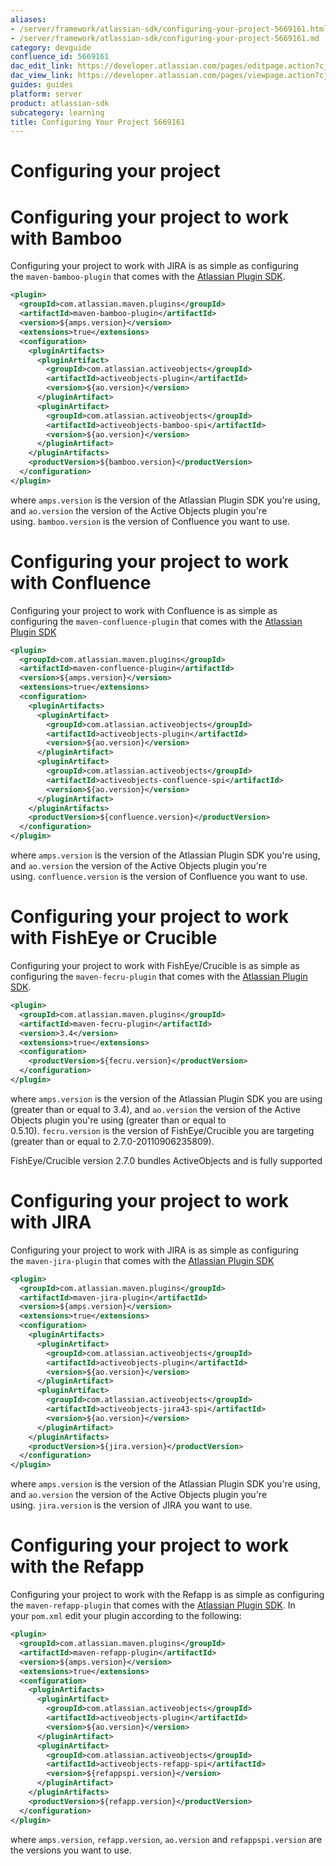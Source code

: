 ```yaml
---
aliases:
- /server/framework/atlassian-sdk/configuring-your-project-5669161.html
- /server/framework/atlassian-sdk/configuring-your-project-5669161.md
category: devguide
confluence_id: 5669161
dac_edit_link: https://developer.atlassian.com/pages/editpage.action?cjm=wozere&pageId=5669161
dac_view_link: https://developer.atlassian.com/pages/viewpage.action?cjm=wozere&pageId=5669161
guides: guides
platform: server
product: atlassian-sdk
subcategory: learning
title: Configuring Your Project 5669161
---
```

# Configuring your project

# Configuring your project to work with Bamboo

Configuring your project to work with JIRA is as simple as configuring the `maven-bamboo-plugin` that comes with the [Atlassian Plugin SDK](/server/framework/atlassian-sdk/set-up-the-atlassian-plugin-sdk-and-build-a-project).

``` xml
<plugin>
  <groupId>com.atlassian.maven.plugins</groupId>
  <artifactId>maven-bamboo-plugin</artifactId>
  <version>${amps.version}</version>
  <extensions>true</extensions>
  <configuration>
    <pluginArtifacts>
      <pluginArtifact>
        <groupId>com.atlassian.activeobjects</groupId>
        <artifactId>activeobjects-plugin</artifactId>
        <version>${ao.version}</version>
      </pluginArtifact>
      <pluginArtifact>
        <groupId>com.atlassian.activeobjects</groupId>
        <artifactId>activeobjects-bamboo-spi</artifactId>
        <version>${ao.version}</version>
      </pluginArtifact>
    </pluginArtifacts>
    <productVersion>${bamboo.version}</productVersion>
  </configuration>
</plugin>
```

where `amps.version` is the version of the Atlassian Plugin SDK you're using, and `ao.version` the version of the Active Objects plugin you're using. `bamboo.version` is the version of Confluence you want to use.

# Configuring your project to work with Confluence

Configuring your project to work with Confluence is as simple as configuring the `maven-confluence-plugin` that comes with the [Atlassian Plugin SDK](/server/framework/atlassian-sdk/set-up-the-atlassian-plugin-sdk-and-build-a-project)

``` xml
<plugin>
  <groupId>com.atlassian.maven.plugins</groupId>
  <artifactId>maven-confluence-plugin</artifactId>
  <version>${amps.version}</version>
  <extensions>true</extensions>
  <configuration>
    <pluginArtifacts>
      <pluginArtifact>
        <groupId>com.atlassian.activeobjects</groupId>
        <artifactId>activeobjects-plugin</artifactId>
        <version>${ao.version}</version>
      </pluginArtifact>
      <pluginArtifact>
        <groupId>com.atlassian.activeobjects</groupId>
        <artifactId>activeobjects-confluence-spi</artifactId>
        <version>${ao.version}</version>
      </pluginArtifact>
    </pluginArtifacts>
    <productVersion>${confluence.version}</productVersion>
  </configuration>
</plugin>
```

where `amps.version` is the version of the Atlassian Plugin SDK you're using, and `ao.version` the version of the Active Objects plugin you're using. `confluence.version` is the version of Confluence you want to use.

# Configuring your project to work with FishEye or Crucible

Configuring your project to work with FishEye/Crucible is as simple as configuring the `maven-fecru-plugin` that comes with the [Atlassian Plugin SDK](/server/framework/atlassian-sdk/set-up-the-atlassian-plugin-sdk-and-build-a-project).

``` xml
<plugin>
  <groupId>com.atlassian.maven.plugins</groupId>
  <artifactId>maven-fecru-plugin</artifactId>
  <version>3.4</version>
  <extensions>true</extensions>
  <configuration>
    <productVersion>${fecru.version}</productVersion>
  </configuration>
</plugin>
```

where `amps.version` is the version of the Atlassian Plugin SDK you are using (greater than or equal to 3.4), and `ao.version` the version of the Active Objects plugin you're using (greater than or equal to 0.5.10). `fecru.version` is the version of FishEye/Crucible you are targeting (greater than or equal to 2.7.0-20110906235809).

FishEye/Crucible version 2.7.0 bundles ActiveObjects and is fully supported

# Configuring your project to work with JIRA

Configuring your project to work with JIRA is as simple as configuring the `maven-jira-plugin` that comes with the [Atlassian Plugin SDK](/server/framework/atlassian-sdk/set-up-the-atlassian-plugin-sdk-and-build-a-project)

``` xml
<plugin>
  <groupId>com.atlassian.maven.plugins</groupId>
  <artifactId>maven-jira-plugin</artifactId>
  <version>${amps.version}</version>
  <extensions>true</extensions>
  <configuration>
    <pluginArtifacts>
      <pluginArtifact>
        <groupId>com.atlassian.activeobjects</groupId>
        <artifactId>activeobjects-plugin</artifactId>
        <version>${ao.version}</version>
      </pluginArtifact>
      <pluginArtifact>
        <groupId>com.atlassian.activeobjects</groupId>
        <artifactId>activeobjects-jira43-spi</artifactId>
        <version>${ao.version}</version>
      </pluginArtifact>
    </pluginArtifacts>
    <productVersion>${jira.version}</productVersion>
  </configuration>
</plugin>
```

where `amps.version` is the version of the Atlassian Plugin SDK you're using, and `ao.version` the version of the Active Objects plugin you're using. `jira.version` is the version of JIRA you want to use.

# Configuring your project to work with the Refapp

Configuring your project to work with the Refapp is as simple as configuring the `maven-refapp-plugin` that comes with the [Atlassian Plugin SDK](/server/framework/atlassian-sdk/set-up-the-atlassian-plugin-sdk-and-build-a-project). In your `pom.xml` edit your plugin according to the following:

``` xml
<plugin>
  <groupId>com.atlassian.maven.plugins</groupId>
  <artifactId>maven-refapp-plugin</artifactId>
  <version>${amps.version}</version>
  <extensions>true</extensions>
  <configuration>
    <pluginArtifacts>
      <pluginArtifact>
        <groupId>com.atlassian.activeobjects</groupId>
        <artifactId>activeobjects-plugin</artifactId>
        <version>${ao.version}</version>
      </pluginArtifact>
      <pluginArtifact>
        <groupId>com.atlassian.activeobjects</groupId>
        <artifactId>activeobjects-refapp-spi</artifactId>
        <version>${refappspi.version}</version>
      </pluginArtifact>
    </pluginArtifacts>
    <productVersion>${refapp.version}</productVersion>
  </configuration>
</plugin>
```

where `amps.version`, `refapp.version`, `ao.version` and `refappspi.version` are the versions you want to use.

























































































































































































































































